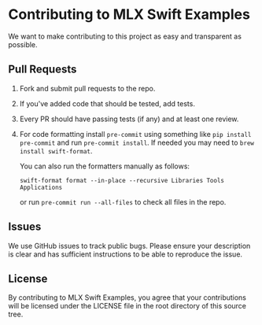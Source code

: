 # Contributing to MLX Swift Examples

We want to make contributing to this project as easy and transparent as
possible.

## Pull Requests

1. Fork and submit pull requests to the repo. 
2. If you've added code that should be tested, add tests.
3. Every PR should have passing tests (if any) and at least one review. 
4. For code formatting install `pre-commit` using something like `pip install pre-commit` and run `pre-commit install`.
   If needed you may need to `brew install swift-format`.
 
   You can also run the formatters manually as follows:
 
     ```
     swift-format format --in-place --recursive Libraries Tools Applications
     ```
 
   or run `pre-commit run --all-files` to check all files in the repo.
 
## Issues

We use GitHub issues to track public bugs. Please ensure your description is
clear and has sufficient instructions to be able to reproduce the issue.

## License

By contributing to MLX Swift Examples, you agree that your contributions will be licensed
under the LICENSE file in the root directory of this source tree.
